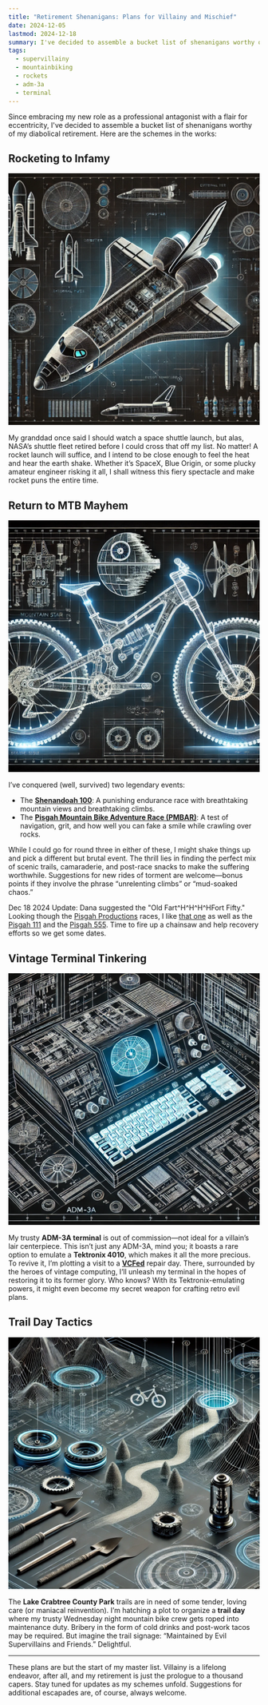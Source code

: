 ```yaml
---
title: "Retirement Shenanigans: Plans for Villainy and Mischief"
date: 2024-12-05
lastmod: 2024-12-18
summary: I've decided to assemble a bucket list of shenanigans worthy of my diabolical retirement.
tags:
  - supervillainy
  - mountainbiking
  - rockets
  - adm-3a
  - terminal
---
```


Since embracing my new role as a professional antagonist with a flair for eccentricity, I've decided to assemble a bucket list of shenanigans worthy of my diabolical retirement. Here are the schemes in the works:

## Rocketing to Infamy

![Space Shuttle](shuttle.webp)

My granddad once said I should watch a space shuttle launch, but alas, NASA’s shuttle fleet retired before I could cross that off my list. No matter! A rocket launch will suffice, and I intend to be close enough to feel the heat and hear the earth shake. Whether it’s SpaceX, Blue Origin, or some plucky amateur engineer risking it all, I shall witness this fiery spectacle and make rocket puns the entire time.

## Return to MTB Mayhem

![A long ride](mtb.webp)

I’ve conquered (well, survived) two legendary events:  
- The **[Shenandoah 100](https://nuemtb.com/shenandoah-100/)**: A punishing endurance race with breathtaking mountain views and breathtaking climbs.  
- The **[Pisgah Mountain Bike Adventure Race (PMBAR)](https://www.pisgahproductions.com/events/pmbar/)**: A test of navigation, grit, and how well you can fake a smile while crawling over rocks.  

While I could go for round three in either of these, I might shake things up and pick a different but brutal event. The thrill lies in finding the perfect mix of scenic trails, camaraderie, and post-race snacks to make the suffering worthwhile. Suggestions for new rides of torment are welcome—bonus points if they involve the phrase “unrelenting climbs” or “mud-soaked chaos.”

Dec 18 2024 Update: Dana suggested the "Old Fart^H^H^H^HFort Fifty." Looking though the [Pisgah Productions](https://www.pisgahproductions.com/) races, I like [that one](https://www.pisgahproductions.com/events/old-fort-fifty/) as well as the [Pisgah 111](https://www.pisgahproductions.com/events/pisgah-111k-mtb-race/) and the [Pisgah 555](https://www.pisgahproductions.com/events/pisgah-55-5k-mtb-race/). Time to fire up a chainsaw and help recovery efforts so we get some dates.

## Vintage Terminal Tinkering

![ADM-3A "Dumb" Terminal](adm-3a.webp)

My trusty **ADM-3A terminal** is out of commission—not ideal for a villain’s lair centerpiece. This isn’t just any ADM-3A, mind you; it boasts a rare option to emulate a **Tektronix 4010**, which makes it all the more precious. To revive it, I’m plotting a visit to a **[VCFed](https://vcfed.org/)** repair day. There, surrounded by the heroes of vintage computing, I’ll unleash my terminal in the hopes of restoring it to its former glory. Who knows? With its Tektronix-emulating powers, it might even become my secret weapon for crafting retro evil plans.

## Trail Day Tactics

![Work Day](workday.webp)

The **Lake Crabtree County Park** trails are in need of some tender, loving care (or maniacal reinvention). I’m hatching a plot to organize a **trail day** where my trusty Wednesday night mountain bike crew gets roped into maintenance duty. Bribery in the form of cold drinks and post-work tacos may be required. But imagine the trail signage: “Maintained by Evil Supervillains and Friends.” Delightful.

---

These plans are but the start of my master list. Villainy is a lifelong endeavor, after all, and my retirement is just the prologue to a thousand capers. Stay tuned for updates as my schemes unfold. Suggestions for additional escapades are, of course, always welcome.

